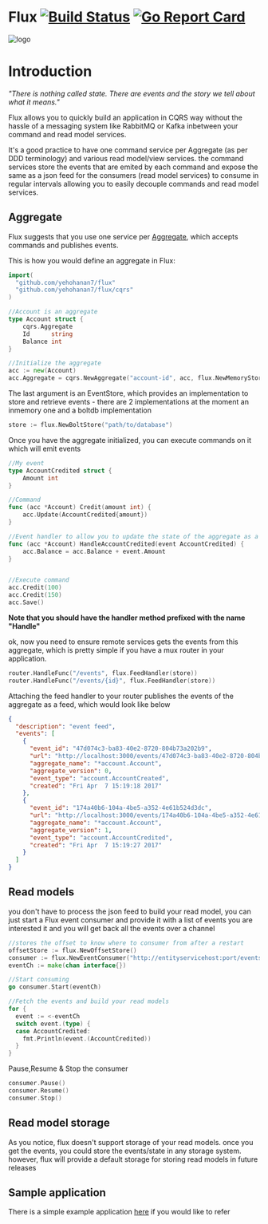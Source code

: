 # Flux [![Build Status](https://travis-ci.org/yehohanan7/flux.svg)](https://travis-ci.org/yehohanan7/flux?branch=master) [![Go Report Card](https://goreportcard.com/badge/github.com/yehohanan7/flux)](https://goreportcard.com/report/github.com/yehohanan7/flux)
![logo](http://www.logogala.com/images/uploads/gallery/octopus.png)


# Introduction
*"There is nothing called state. There are events and the story we tell about what it means."*

Flux allows you to quickly build an application in CQRS way without the hassle of a messaging system like RabbitMQ or Kafka inbetween your command and read model services.

It's a good practice to have one command service per Aggregate (as per DDD terminology) and various read model/view services. the command services store the events that are emited by each command and expose the same as a json feed for the consumers (read model services) to consume in regular intervals allowing you to easily decouple commands and read model services.


## Aggregate
Flux suggests that you use one service per [Aggregate](http://serviceorientation.com/soaglossary/entity_service), which accepts commands and publishes events.

This is how you would define an aggregate in Flux:

```go
import(
  "github.com/yehohanan7/flux"
  "github.com/yehohanan7/flux/cqrs"
)

//Account is an aggregate
type Account struct {
	cqrs.Aggregate
	Id      string
	Balance int
}

//Initialize the aggregate
acc := new(Account)
acc.Aggregate = cqrs.NewAggregate("account-id", acc, flux.NewMemoryStore())
```

The last argument is an EventStore, which provides an implementation to store and retrieve events - there are 2 implementations at the moment an inmemory one and a boltdb implementation
```go
store := flux.NewBoltStore("path/to/database")
```

Once you have the aggregate initialized, you can execute commands on it which will emit events
```go
//My event
type AccountCredited struct {
	Amount int
}

//Command
func (acc *Account) Credit(amount int) {
	acc.Update(AccountCredited{amount})
}

//Event handler to allow you to update the state of the aggregate as a result of a command
func (acc *Account) HandleAccountCredited(event AccountCredited) {
	acc.Balance = acc.Balance + event.Amount
}


//Execute command
acc.Credit(100)
acc.Credit(150)
acc.Save()
```
**Note that you should have the handler method prefixed with the name "Handle"**


ok, now you need to ensure remote services gets the events from this aggregate, which is pretty simple if you have a mux router in your application.

```go
router.HandleFunc("/events", flux.FeedHandler(store))
router.HandleFunc("/events/{id}", flux.FeedHandler(store))
```

Attaching the feed handler to your router publishes the events of the aggregate as a feed, which would look like below

```json
{
  "description": "event feed",
  "events": [
    {
      "event_id": "47d074c3-ba83-40e2-8720-804b73a202b9",
      "url": "http://localhost:3000/events/47d074c3-ba83-40e2-8720-804b73a202b9",
      "aggregate_name": "*account.Account",
      "aggregate_version": 0,
      "event_type": "account.AccountCreated",
      "created": "Fri Apr  7 15:19:18 2017"
    },
    {
      "event_id": "174a40b6-104a-4be5-a352-4e61b524d3dc",
      "url": "http://localhost:3000/events/174a40b6-104a-4be5-a352-4e61b524d3dc",
      "aggregate_name": "*account.Account",
      "aggregate_version": 1,
      "event_type": "account.AccountCredited",
      "created": "Fri Apr  7 15:19:27 2017"
    }
  ]
}
```

## Read models
you don't have to process the json feed to build your read model, you can just start a Flux event consumer and provide it with a list of events you are interested it and you will get back all the events over a channel

```go
//stores the offset to know where to consumer from after a restart
offsetStore := flux.NewOffsetStore()
consumer := flux.NewEventConsumer("http://entityservicehost:port/events", []interface{}{AccountCredited{}}, offsetStore)
eventCh := make(chan interface{})

//Start consuming
go consumer.Start(eventCh)

//Fetch the events and build your read models
for {
  event := <-eventCh
  switch event.(type) {
  case AccountCredited:
    fmt.Println(event.(AccountCredited))
  }
}
```

Pause,Resume & Stop the consumer
```go
consumer.Pause()
consumer.Resume()
consumer.Stop()
```

## Read model storage
As you notice, flux doesn't support storage of your read models. once you get the events, you could store the events/state in any storage system. however, flux will provide a default storage for storing read models in future releases


## Sample application
There is a simple example application [here](https://github.com/yehohanan7/flux/tree/master/examples/bank) if you would like to refer

